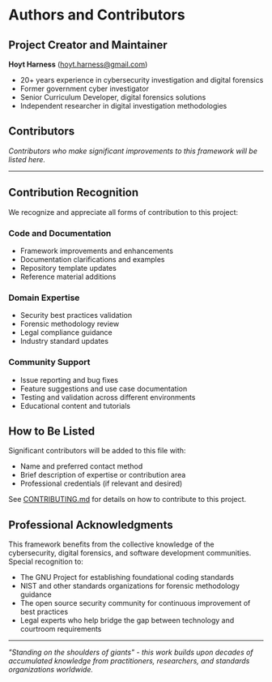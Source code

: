 # Authors and Contributors

## Project Creator and Maintainer
**Hoyt Harness** (hoyt.harness@gmail.com)
- 20+ years experience in cybersecurity investigation and digital forensics
- Former government cyber investigator
- Senior Curriculum Developer, digital forensics solutions
- Independent researcher in digital investigation methodologies

## Contributors
*Contributors who make significant improvements to this framework will be listed here.*

---

## Contribution Recognition

We recognize and appreciate all forms of contribution to this project:

### Code and Documentation
- Framework improvements and enhancements
- Documentation clarifications and examples
- Repository template updates
- Reference material additions

### Domain Expertise
- Security best practices validation
- Forensic methodology review
- Legal compliance guidance
- Industry standard updates

### Community Support
- Issue reporting and bug fixes
- Feature suggestions and use case documentation
- Testing and validation across different environments
- Educational content and tutorials

## How to Be Listed

Significant contributors will be added to this file with:
- Name and preferred contact method
- Brief description of expertise or contribution area
- Professional credentials (if relevant and desired)

See [CONTRIBUTING.md](./CONTRIBUTING.md) for details on how to contribute to this project.

## Professional Acknowledgments

This framework benefits from the collective knowledge of the cybersecurity, digital forensics, and software development communities. Special recognition to:

- The GNU Project for establishing foundational coding standards
- NIST and other standards organizations for forensic methodology guidance
- The open source security community for continuous improvement of best practices
- Legal experts who help bridge the gap between technology and courtroom requirements

---

*"Standing on the shoulders of giants" - this work builds upon decades of accumulated knowledge from practitioners, researchers, and standards organizations worldwide.*
